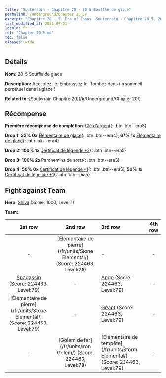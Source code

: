 ```yaml
---
title: "Souterrain - Chapitre 20 - 20-5 Souffle de glace"
permalink: /Underground/Chapter 20_5/
excerpt: "Chapitre 20 - 5. Era of Chaos  Souterrain - Chapitre 20_5. 20-5 Souffle de glace"
last_modified_at: 2021-07-21
locale: fr
ref: "Chapter 20_5.md"
toc: false
classes: wide
---
```


## Détails

 **Nom:** 20-5 Souffle de glace

 **Description:** Acceptez-le. Embrassez-le. Tombez dans un sommeil perpétuel dans la glace !

 **Related to:** [Souterrain Chapitre 20](/fr/Underground/Chapter 20/)

## Récompense

 **Première récompense de complétion:** [Clé d'argent](/ItemsFR/con_693/){: .btn .btn--era3}

 **Drop 1:** **33% 0x** [Élémentaire de glace](/ItemsFR/unt_264/){: .btn .btn--era4}, **67% 1x** [Élémentaire de glace](/ItemsFR/unt_264/){: .btn .btn--era4}

 **Drop 2:** **100% 1x** [Certificat de légende +2](/ItemsFR/mat_81/){: .btn .btn--era5}

 **Drop 3:** **100% 2x** [Parchemins de sorts](/ItemsFR/con_694/){: .btn .btn--era3}

 **Drop 4:** **50% 0x** [Certificat de légende +1](/ItemsFR/mat_74/){: .btn .btn--era5}, **50% 1x** [Certificat de légende +1](/ItemsFR/mat_74/){: .btn .btn--era5}


## Fight against Team
 **Hero:** [Shiva](/fr/heroes/Shiva/) (Score: 1000, Level:1)

 **Team:**


  | 1st row | 2nd row | 3rd row | 4th row |
  |:----:|:----:|:----|:----:|
  | - | [Élémentaire de pierre](/fr/units/Stone Elemental/) (Score: 224463, Level:79)  | - | - |
  | [Spadassin](/fr/units/Swordsman/) (Score: 224463, Level:79)  | - | [Ange](/fr/units/Angel/) (Score: 224463, Level:79)  | - |
  | [Élémentaire de pierre](/fr/units/Stone Elemental/) (Score: 224463, Level:79)  | - | [Géant](/fr/units/Giant/) (Score: 224463, Level:79)  | - |
  | - | [Golem de fer](/fr/units/Iron Golem/) (Score: 224463, Level:79)  | [Élémentaire de tempête](/fr/units/Storm Elemental/) (Score: 224463, Level:79)  | - |



